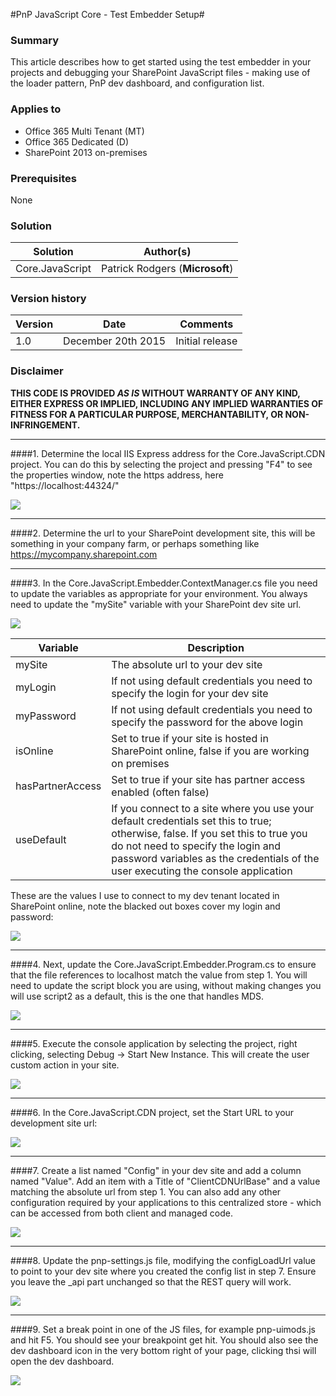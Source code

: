 #PnP JavaScript Core - Test Embedder Setup#

### Summary ###
This article describes how to get started using the test embedder in your projects and debugging your SharePoint JavaScript files - making use of the loader pattern, PnP dev dashboard, and configuration list. 

### Applies to ###
-  Office 365 Multi Tenant (MT)
-  Office 365 Dedicated (D)
-  SharePoint 2013 on-premises

### Prerequisites ###
None

### Solution ###
Solution | Author(s)
---------|----------
Core.JavaScript | Patrick Rodgers (**Microsoft**) 

### Version history ###
Version  | Date | Comments
---------| -----| --------
1.0  | December 20th 2015 | Initial release

### Disclaimer ###
**THIS CODE IS PROVIDED *AS IS* WITHOUT WARRANTY OF ANY KIND, EITHER EXPRESS OR IMPLIED, INCLUDING ANY IMPLIED WARRANTIES OF FITNESS FOR A PARTICULAR PURPOSE, MERCHANTABILITY, OR NON-INFRINGEMENT.**


----------



####1. Determine the local IIS Express address for the Core.JavaScript.CDN project. You can do this by selecting the project and pressing "F4" to see the properties window, note the https address, here "https://localhost:44324/"

![](http://i.imgur.com/8EBraLo.png)

----------

####2. Determine the url to your SharePoint development site, this will be something in your company farm, or perhaps something like https://mycompany.sharepoint.com

----------

####3. In the Core.JavaScript.Embedder.ContextManager.cs file you need to update the variables as appropriate for your environment. You always need to update the "mySite" variable with your SharePoint dev site url.

![](http://imgur.com/eUqFBjM.png)

 Variable | Description
---------|----------
mySite | The absolute url to your dev site
myLogin | If not using default credentials you need to specify the login for your dev site
myPassword | If not using default credentials you need to specify the password for the above login
isOnline | Set to true if your site is hosted in SharePoint online, false if you are working on premises
hasPartnerAccess | Set to true if your site has partner access enabled (often false)
useDefault | If you connect to a site where you use your default credentials set this to true; otherwise, false. If you set this to true you do not need to specify the login and password variables as the credentials of the user executing the console application

These are the values I use to connect to my dev tenant located in SharePoint online, note the blacked out boxes cover my login and password:

![](http://i.imgur.com/3FEQYPY.png)

----------

####4. Next, update the Core.JavaScript.Embedder.Program.cs to ensure that the file references to localhost match the value from step 1. You will need to update the script block you are using, without making changes you will use script2 as a default, this is the one that handles MDS.

![](http://i.imgur.com/kFWECOR.png)

----------

####5. Execute the console application by selecting the project, right clicking, selecting Debug -> Start New Instance. This will create the user custom action in your site.

![](http://i.imgur.com/UCITZkm.png)

----------

####6. In the Core.JavaScript.CDN project, set the Start URL to your development site url:

![](http://i.imgur.com/Ch18z8B.png)


----------

####7. Create a list named "Config" in your dev site and add a column named "Value". Add an item with a Title of "ClientCDNUrlBase" and a value matching the absolute url from step 1. You can also add any other configuration required by your applications to this centralized store - which can be accessed from both client and managed code.

![](http://i.imgur.com/edijvUz.png)


----------


####8. Update the pnp-settings.js file, modifying the configLoadUrl value to point to your dev site where you created the config list in step 7. Ensure you leave the _api part unchanged so that the REST query will work.

![](http://i.imgur.com/iyj4yNt.png)


----------


####9. Set a break point in one of the JS files, for example pnp-uimods.js and hit F5. You should see your breakpoint get hit. You should also see the dev dashboard icon in the very bottom right of your page, clicking thsi will open the dev dashboard.

![](http://i.imgur.com/dCUHnDX.png)